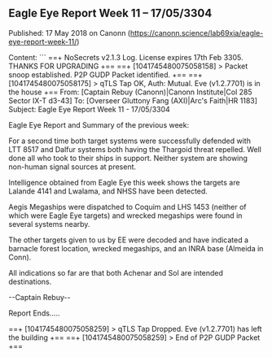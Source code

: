 ## Eagle Eye Report Week 11 &#8211; 17/05/3304

Published: 17 May 2018 on Canonn (https://canonn.science/lab69xia/eagle-eye-report-week-11/)

Content: ```
==+ NoSecrets v2.1.3 Log. License expires 17th Feb 3305. THANKS FOR UPGRADING +==
==+ [1041745480075058158] > Packet snoop established. P2P GUDP Packet identified. +==
==+ [1041745480075058175] > qTLS Tap OK, Auth: Mutual. Eve (v1.2.7701) is in the house +==
From: [Captain Rebuy (Canonn)|Canonn Institute|Col 285 Sector IX-T d3-43]
To: [Overseer Gluttony Fang (AXI)|Arc's Faith|HR 1183]
Subject: Eagle Eye Report Week 11 - 17/05/3304

Eagle Eye Report and Summary of the previous week:

For a second time both target systems were successfully defended with LTT 8517 and Dalfur systems both having the Thargoid threat repelled. Well done all who took to their ships in support. Neither system are showing non-human signal sources at present.

Intelligence obtained from Eagle Eye this week shows the targets are Lalande 4141 and Lwalama, and NHSS have been detected. 

Aegis Megaships were dispatched to Coquim and LHS 1453 (neither of which were Eagle Eye targets) and wrecked megaships were found in several systems nearby. 

The other targets given to us by EE were decoded and have indicated a barnacle forest location, wrecked megaships, and an INRA base (Almeida in Conn).

All indications so far are that both Achenar and Sol are intended destinations.

--Captain Rebuy--

Report Ends…..

==+ [1041745480075058259] > qTLS Tap Dropped. Eve (v1.2.7701) has left the building +==
==+ [1041745480075058259] > End of P2P GUDP Packet +==
```